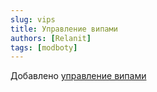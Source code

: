 ```yaml
---
slug: vips
title: Управление випами
authors: [Relanit]
tags: [modboty]
---
```


Добавлено [управление випами](docs/features/vips)
